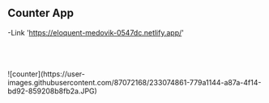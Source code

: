    ## Counter App

   -Link 'https://eloquent-medovik-0547dc.netlify.app/'
   
   
   <br/>
   <br/>
   <br/>
 ![counter](https://user-images.githubusercontent.com/87072168/233074861-779a1144-a87a-4f14-bd92-859208b8fb2a.JPG)
